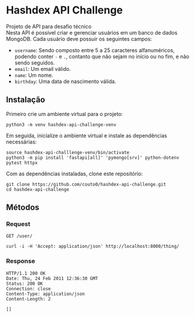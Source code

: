 # Hashdex API Challenge
Projeto de API para desafio técnico  
Nesta API é possível criar e gerenciar usuários em um banco de dados MongoDB. Cada usuário deve possuir os seguintes campos:
- `username`: Sendo composto entre 5 a 25 caracteres alfanuméricos, podendo conter `-` e `.`, contanto que não sejam no início ou no fim, e não sendo seguidos.
- `email`: Um email válido.
- `name`: Um nome.
- `birthday`: Uma data de nascimento válida.

## Instalação

Primeiro crie um ambiente virtual para o projeto:

    python3 -m venv hashdex-api-challenge-venv

Em seguida, inicialize o ambiente virtual e instale as dependências necessárias:

    source hashdex-api-challlenge-venv/bin/activate
    python3 -m pip install 'fastapi[all]' 'pymongo[srv]' python-dotenv pytest httpx

Com as dependências instaladas, clone este repositório:

    git clone https://github.com/couto0/hashdex-api-challenge.git
    cd hashdex-api-challenge

## Métodos

### Request

`GET /user/`

    curl -i -H 'Accept: application/json' http://localhost:8000/thing/

### Response

    HTTP/1.1 200 OK
    Date: Thu, 24 Feb 2011 12:36:30 GMT
    Status: 200 OK
    Connection: close
    Content-Type: application/json
    Content-Length: 2

    []

